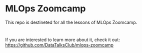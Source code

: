 # MLOps Zoomcamp

This repo is destineted for all the lessons of MLOps Zoomcamp.
#
If you are interested to learn more about it, check it out: https://github.com/DataTalksClub/mlops-zoomcamp
